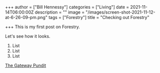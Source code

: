 +++
author = ["Bill Hennessy"]
categories = ["Living"]
date = 2021-11-14T06:00:00Z
description = ""
image = "/images/screen-shot-2021-11-12-at-6-26-09-pm.png"
tags = ["Forestry"]
title = "Checking out Forestry"

+++
This is my first post on Forestry. 

Let's see how it looks.

1. List
2. List
3. List

[The Gateway Pundit](https://thegatewaypundit.com)